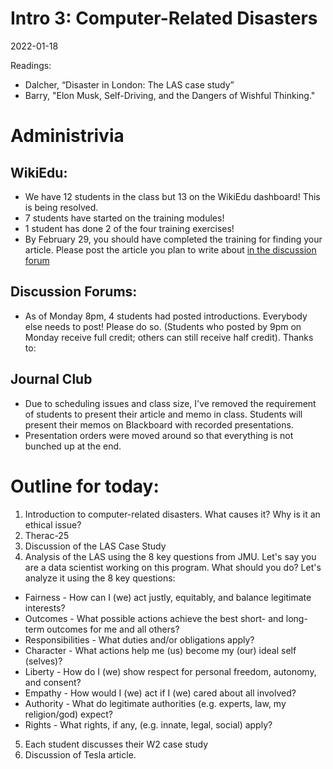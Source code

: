 # Intro 3: Computer-Related Disasters
2022-01-18

Readings:
* Dalcher, “Disaster in London: The LAS case study”
* Barry, "Elon Musk, Self-Driving, and the Dangers of Wishful Thinking."

# Administrivia
## WikiEdu:
* We have 12 students in the class but 13 on the WikiEdu dashboard! This is being resolved.
* 7 students have started on the training modules!
* 1 student has done 2 of the four training exercises!
* By February 29, you should have completed the training for finding your article. Please post the article you plan to write about [in the discussion forum](https://blackboard.gwu.edu/webapps/discussionboard/do/forum?action=list_threads&course_id=_365643_1&nav=discussion_board_entry&conf_id=_510200_1&forum_id=_726031_1)
## Discussion Forums:
* As of Monday 8pm, 4 students had posted introductions. Everybody else needs to post! Please do so.  (Students who posted by 9pm on Monday receive full credit; others can still receive half credit). Thanks to:

## Journal Club
* Due to scheduling issues and class size, I've removed the requirement of students to present their article and memo in class. Students will present their memos on Blackboard with recorded presentations.
* Presentation orders were moved around so that everything is not bunched up at the end.

# Outline for today:
1. Introduction to computer-related disasters. What causes it?  Why is it an ethical issue?
2. Therac-25
3. Discussion of the LAS Case Study
4. Analysis of the LAS using the 8 key questions from JMU.
 Let's say you are a data scientist working on this program. What should you do? Let's analyze it using the 8 key questions:

 *  Fairness - How can I (we) act justly, equitably, and balance legitimate interests?
 *  Outcomes - What possible actions achieve the best short- and long-term outcomes for me and all others?
 *  Responsibilities - What duties and/or obligations apply?
 *  Character - What actions help me (us) become my (our) ideal self (selves)?
 *  Liberty - How do I (we) show respect for personal freedom, autonomy, and consent?
 *  Empathy - How would I (we) act if I (we) cared about all involved?
 *  Authority - What do legitimate authorities (e.g. experts, law, my religion/god) expect?
 *  Rights - What rights, if any, (e.g. innate, legal, social) apply?

5. Each student discusses their W2 case study
6. Discussion of Tesla article.
